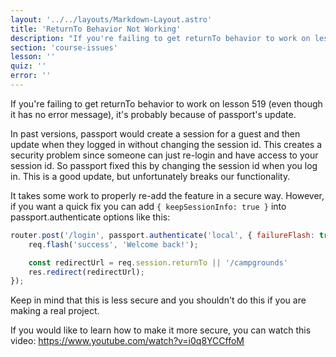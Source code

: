 ```yaml
---
layout: '../../layouts/Markdown-Layout.astro'
title: 'ReturnTo Behavior Not Working'
description: "If you're failing to get returnTo behavior to work on lesson 519 (even though it has no error message), it's probably because of passport's update."
section: 'course-issues'
lesson: ''
quiz: ''
error: ''
---
```


If you're failing to get returnTo behavior to work on lesson 519 (even though it has no error message), it's probably because of passport's update.

In past versions, passport would create a session for a guest and then update when they logged in without changing the session id. This creates a security problem since someone can just re-login and have access to your session id. So passport fixed this by changing the session id when you log in. This is a good update, but unfortunately breaks our functionality.

It takes some work to properly re-add the feature in a secure way. However, if you want a quick fix you can add `{ keepSessionInfo: true }` into passport.authenticate options like this:

```js
router.post('/login', passport.authenticate('local', { failureFlash: true, failureRedirect: '/login', keepSessionInfo: true  }), (req, res) =>
	req.flash('success', 'Welcome back!');

	const redirectUrl = req.session.returnTo || '/campgrounds'
	res.redirect(redirectUrl);
});
```

Keep in mind that this is less secure and you shouldn't do this if you are making a real project.

If you would like to learn how to make it more secure, you can watch this video: https://www.youtube.com/watch?v=i0q8YCCffoM